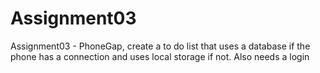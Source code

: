 # Assignment03
Assignment03 - PhoneGap, create a to do list that uses a database if the phone has a connection and uses local storage if not. Also needs a login
